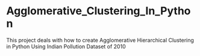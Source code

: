 # Agglomerative_Clustering_In_Python
This project deals with how to create Agglomerative Hierarchical Clustering in Python Using Indian Pollution Dataset of 2010

